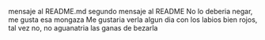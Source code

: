 mensaje al README.md
segundo mensaje al README
No lo deberia negar, me gusta esa mongaza
Me gustaria verla algun dia con los labios bien rojos, tal vez no, no aguanatria las ganas de bezarla
